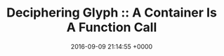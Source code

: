 ---
title: "Deciphering Glyph :: A Container Is A Function Call"
date: 2016-09-09 21:14:55 +0000
url: https://glyph.twistedmatrix.com/2016/08/defcontainer.html
---